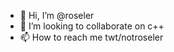 - 👋 Hi, I’m @roseler
- 💞️ I’m looking to collaborate on c++
- 📫 How to reach me twt/notroseler

<!---
roselerwastaken/roselerwastaken is a ✨ special ✨ repository because its `README.md` (this file) appears on your GitHub profile.
You can click the Preview link to take a look at your changes.
--->
